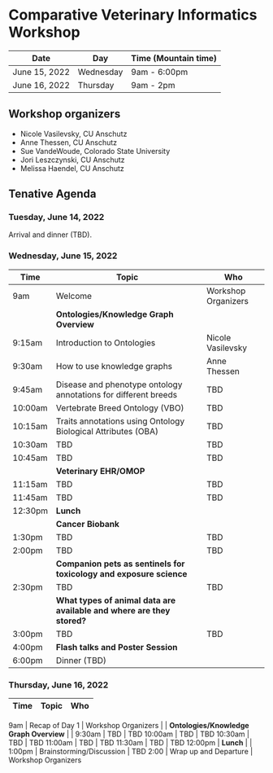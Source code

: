 # Comparative Veterinary Informatics Workshop

Date | Day | Time (Mountain time) 
-- | -- | -- 
June 15, 2022 | Wednesday | 9am - 6:00pm
June 16, 2022 | Thursday | 9am - 2pm

## Workshop organizers
- Nicole Vasilevsky, CU Anschutz
- Anne Thessen, CU Anschutz
- Sue VandeWoude, Colorado State University
- Jori Leszczynski, CU Anschutz
- Melissa Haendel, CU Anschutz

## Tenative Agenda

### Tuesday, June 14, 2022

Arrival and dinner (TBD).

### Wednesday, June 15, 2022
Time | Topic | Who
-- | -- | -- 
9am | Welcome | Workshop Organizers
| | **Ontologies/Knowledge Graph Overview** | |
9:15am | Introduction to Ontologies | Nicole Vasilevsky 
9:30am | How to use knowledge graphs | Anne Thessen
9:45am | Disease and phenotype ontology annotations for different breeds  | TBD
10:00am | Vertebrate Breed Ontology (VBO) | TBD
10:15am | Traits annotations using Ontology Biological Attributes (OBA) | TBD
10:30am | TBD | TBD
10:45am | TBD | TBD
| | **Veterinary EHR/OMOP** | | 
11:15am | TBD | TBD
11:45am | TBD | TBD
12:30pm | **Lunch** | |
| | **Cancer Biobank** | | 
1:30pm | TBD | TBD
2:00pm | TBD | TBD
| | **Companion pets as sentinels for toxicology and exposure science** | |
2:30pm | TBD | TBD
| | **What types of animal data are available and where are they stored?** | |
3:00pm | TBD | TBD
4:00pm | **Flash talks and Poster Session** | 
6:00pm | Dinner (TBD)


### Thursday, June 16, 2022
Time | Topic | Who
-- | -- | -- 

9am | Recap of Day 1 | Workshop Organizers
| | **Ontologies/Knowledge Graph Overview** | |
9:30am | TBD | TBD
10:00am | TBD | TBD
10:30am | TBD | TBD
11:00am | TBD | TBD
11:30am | TBD | TBD
12:00pm | **Lunch** | |
1:00pm | Brainstorming/Discussion | TBD
2:00 | Wrap up and Departure | Workshop Organizers
